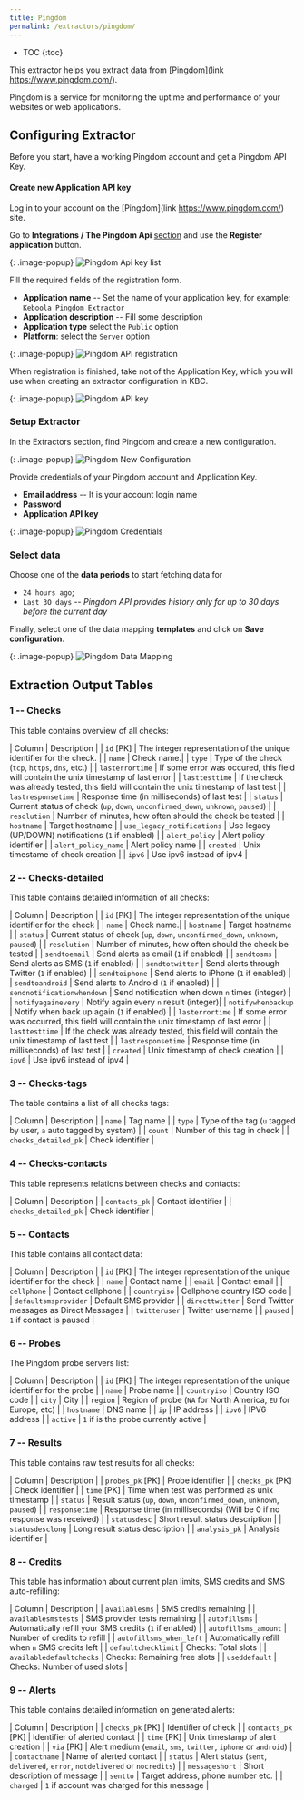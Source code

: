 ```yaml
---
title: Pingdom
permalink: /extractors/pingdom/
---
```


* TOC
{:toc}

This extractor helps you extract data from [Pingdom](link https://www.pingdom.com/).

Pingdom is a service for monitoring the uptime and performance of your websites or web applications.

## Configuring Extractor
Before you start, have a working Pingdom account and get a Pingdom API Key.

#### Create new Application API key

Log in to your account on the [Pingdom](link https://www.pingdom.com/) site.

Go to **Integrations / The Pingdom Api** [section](https://my.pingdom.com/account/appkeys) and use the **Register application** button.

{: .image-popup}
![Pingdom Api key list](/extractors/pingdom/03-pingdom-api.png)

Fill the required fields of the registration form.

- **Application name** -- Set the name of your application key, for example: `Keboola Pingdom Extractor`
- **Application description** -- Fill some description
- **Application type** select the `Public` option
- **Platform**: select the `Server` option

{: .image-popup}
![Pingdom API registration](/extractors/pingdom/04-pingdom-api-form.png)

When registration is finished, take not of the Application Key, which you will use when creating an extractor configuration in KBC.

{: .image-popup}
![Pingdom API key](/extractors/pingdom/05-pingdom-api-key.png)

### Setup Extractor
In the Extractors section, find Pingdom and create a new configuration.

{: .image-popup}
![Pingdom New Configuration](/extractors/pingdom/01-new-configuration.png)


Provide credentials of your Pingdom account and Application Key.

- **Email address** -- It is your account login name 
- **Password**
- **Application API key**

{: .image-popup}
![Pingdom Credentials](/extractors/pingdom/02-credentials.png)

### Select data

Choose one of the **data periods** to start fetching data for

- `24 hours ago`;
- `Last 3O days` -- *Pingdom API provides history only for up to 30 days before the current day*

Finally, select one of the data mapping **templates** and click on **Save configuration**.

{: .image-popup}
![Pingdom Data Mapping](/extractors/pingdom/06-template.png)


## Extraction Output Tables

### 1 -- Checks

This table contains overview of all checks:

| Column | Description |
| `id` [PK] | The integer representation of the unique identifier for the check. |
| `name` | Check name.|
| `type` |  Type of the check (`tcp`, `https`, `dns`, etc.) |
| `lasterrortime` | If some error was occured, this field will contain the unix timestamp of last error |
| `lasttesttime` | If the check was already tested, this field will contain the unix timestamp of last test |
| `lastresponsetime` | Response time (in milliseconds) of last test |
| `status` | Current status of check (`up`, `down`, `unconfirmed_down`, `unknown`, `paused`) |
| `resolution` | Number of minutes, how often should the check be tested |
| `hostname` | Target hostname |
| `use_legacy_notifications` | Use legacy (UP/DOWN) notifications (`1` if enabled) |
| `alert_policy` | Alert policy identifier |
| `alert_policy_name` | Alert policy name |
| `created` | Unix timestame of check creation |
| `ipv6` | Use ipv6 instead of ipv4 |

### 2 -- Checks-detailed

This table contains detailed information of all checks:

| Column | Description |
| `id` [PK] | The integer representation of the unique identifier for the check |
| `name` | Check name.|
| `hostname` | Target hostname |
| `status` | Current status of check (`up`, `down`, `unconfirmed_down`, `unknown`, `paused`) |
| `resolution` | Number of minutes, how often should the check be tested |
| `sendtoemail` | Send alerts as email (`1` if enabled) |
| `sendtosms` |  Send alerts as SMS (`1` if enabled) |
| `sendtotwitter` | Send alerts through Twitter (`1` if enabled) |
| `sendtoiphone` | Send alerts to iPhone (`1` if enabled) |
| `sendtoandroid` | Send alerts to Android (`1` if enabled) |
| `sendnotificationwhendown` |  Send notification when down `n` times (integer) |
| `notifyagainevery` | Notify again every `n` result (integer)|
| `notifywhenbackup` | Notify when back up again (`1` if enabled) |
| `lasterrortime` | If some error was occurred, this field will contain the unix timestamp of last error |
| `lasttesttime` | If the check was already tested, this field will contain the unix timestamp of last test |
| `lastresponsetime` | Response time (in milliseconds) of last test |
| `created` | Unix timestamp of check creation |
| `ipv6` | Use ipv6 instead of ipv4 |

### 3 -- Checks-tags

The table contains a list of all checks tags:

| Column | Description |
| `name` | Tag name |
| `type` | Type of the tag (`u` tagged by user, `a` auto tagged by system) |
| `count` | Number of this tag in check |
| `checks_detailed_pk` | Check identifier |

### 4 -- Checks-contacts

This table represents relations between checks and contacts:

| Column | Description |
| `contacts_pk` | Contact identifier |
| `checks_detailed_pk` | Check identifier |

### 5 -- Contacts

This table contains all contact data:

| Column | Description |
| `id` [PK] | The integer representation of the unique identifier for the check |
| `name` | Contact name	 |
| `email` | Contact email |
| `cellphone` | Contact cellphone |
| `countryiso` | Cellphone country ISO code |
| `defaultsmsprovider` | Default SMS provider |
| `directtwitter` | Send Twitter messages as Direct Messages |
| `twitteruser` | Twitter username |
| `paused` | `1` if contact is paused |

### 6 -- Probes

The Pingdom probe servers list:

| Column | Description |
| `id` [PK] | The integer representation of the unique identifier for the probe |
| `name` | Probe name |
| `countryiso` | Country ISO code |
| `city` | City |
| `region` | Region of probe (`NA` for North America, `EU` for Europe, etc) |
| `hostname` | DNS name	 |
| `ip` | IP address |
| `ipv6` | IPV6 address  |
| `active` | `1` if is  the probe currently active |

### 7 -- Results

This table contains raw test results for all checks:

| Column | Description |
| `probes_pk` [PK] | Probe identifier |
| `checks_pk` [PK] | Check identifier |
| `time` [PK] | Time when test was performed as unix timestamp |
| `status` | Result status (`up`, `down`, `unconfirmed_down`, `unknown`, `paused`) |
| `responsetime` | Response time (in milliseconds) (Will be 0 if no response was received) |
| `statusdesc` | Short result status description |
| `statusdesclong` | Long result status description |
| `analysis_pk` | Analysis identifier |

### 8 -- Credits

This table has information about current plan limits, SMS credits and SMS auto-refilling:

| Column | Description |
| `availablesms` | SMS credits remaining |
| `availablesmstests` | SMS provider tests remaining |
| `autofillsms` | Automatically refill your SMS credits (`1` if enabled) |
| `autofillsms_amount` | Number of credits to refill |
| `autofillsms_when_left` | Automatically refill when `n` SMS credits left |
| `defaultchecklimit` | Checks: Total slots |
| `availabledefaultchecks` | Checks: Remaining free slots |
| `useddefault` | Checks: Number of used slots |

### 9 -- Alerts

This table contains detailed information on generated alerts:

| Column | Description |
| `checks_pk` [PK] | Identifier of check |
| `contacts_pk` [PK] | Identifier of alerted contact |
| `time` [PK] | Unix timestamp of alert creation |
| `via` [PK] | Alert medium	(`email`, `sms`, `twitter`, `iphone` or `android`) |
| `contactname` | Name of alerted contact |
| `status` | Alert status (`sent`, `delivered`, `error`, `notdelivered` or `nocredits`) |
| `messageshort` | Short description of message |
| `sentto` | Target address, phone number etc. |
| `charged` | `1` if account was charged for this message |
